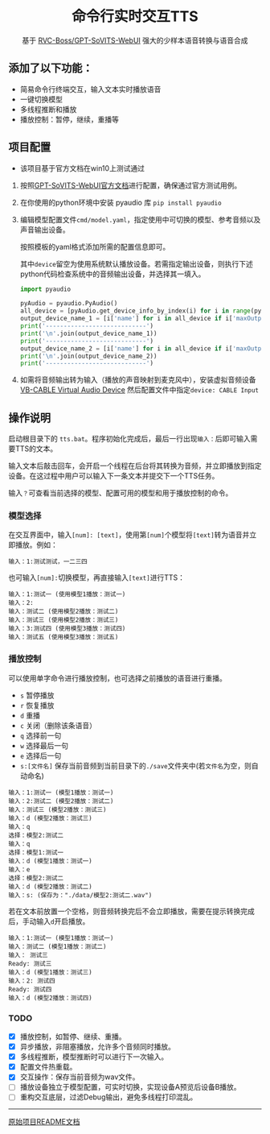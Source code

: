 <div align="center">
<h1>命令行实时交互TTS</h1>

基于 [RVC-Boss/GPT-SoVITS-WebUI](https://github.com/RVC-Boss/GPT-SoVITS) 强大的少样本语音转换与语音合成
</div>

## 添加了以下功能：
- 简易命令行终端交互，输入文本实时播放语音
- 一键切换模型
- 多线程推断和播放
- 播放控制：暂停，继续，重播等

## 项目配置
- 该项目基于官方文档在win10上测试通过

1. 按照[GPT-SoVITS-WebUI官方文档](docs/cn/README.md)进行配置，确保通过官方测试用例。


2. 在你使用的python环境中安装 pyaudio 库 `pip install pyaudio`


3. 编辑模型配置文件`cmd/model.yaml`，指定使用中可切换的模型、参考音频以及声音输出设备。

    按照模板的yaml格式添加所需的配置信息即可。

    其中`device`留空为使用系统默认播放设备。若需指定输出设备，则执行下述python代码检查系统中的音频输出设备，并选择其一填入。

    ```python
    import pyaudio
   
    pyAudio = pyaudio.PyAudio()
    all_device = [pyAudio.get_device_info_by_index(i) for i in range(pyAudio.get_device_count())]
    output_device_name_1 = [i['name'] for i in all_device if i['maxOutputChannels']>0 and i['hostApi']==0]
    print('----------------------------')
    print('\n'.join(output_device_name_1))
    print('----------------------------')
    output_device_name_2 = [i['name'] for i in all_device if i['maxOutputChannels']>0 and i['hostApi']>0]
    print('\n'.join(output_device_name_2))
    print('----------------------------')
    ```
4. 如需将音频输出转为输入（播放的声音映射到麦克风中），安装虚拟音频设备 [VB-CABLE Virtual Audio Device](https://vb-audio.com/Cable/) 然后配置文件中指定`device: CABLE Input`
    
## 操作说明
启动根目录下的 `tts.bat`。程序初始化完成后，最后一行出现`输入：`后即可输入需要TTS的文本。

输入文本后敲击回车，会开启一个线程在后台将其转换为音频，并立即播放到指定设备。在这过程中用户可以输入下一条文本并提交下一个TTS任务。

输入`？`可查看当前选择的模型、配置可用的模型和用于播放控制的命令。

### 模型选择
在交互界面中，输入`[num]: [text]`，使用第`[num]`个模型将`[text]`转为语音并立即播放。例如：
```
输入：1:测试测试，一二三四
```
也可输入`[num]:`切换模型，再直接输入`[text]`进行TTS：
```
输入：1:测试一 (使用模型1播放：测试一)
输入：2:
输入：测试二 (使用模型2播放：测试二)
输入：测试三 (使用模型2播放：测试三)
输入：3:测试四 (使用模型3播放：测试四)
输入：测试五 (使用模型3播放：测试五)
```

### 播放控制
可以使用单字命令进行播放控制，也可选择之前播放的语音进行重播。
- `s` 暂停播放
- `r` 恢复播放
- `d` 重播
- `c` 关闭（删除该条语音）
- `q` 选择前一句
- `w` 选择最后一句
- `e` 选择后一句
- `s:[文件名]` 保存当前音频到当前目录下的`./save`文件夹中(若`文件名`为空，则自动命名)
```
输入：1:测试一 (模型1播放：测试一)
输入：2:测试二 (模型2播放：测试二)
输入：测试三 (模型2播放：测试三)
输入：d (模型2播放：测试三)
输入：q
选择：模型2:测试二
输入：q
选择：模型1:测试一
输入：d (模型1播放：测试一)
输入：e
选择：模型2:测试二
输入：d (模型2播放：测试二)
输入：s: (保存为："./data/模型2:测试二.wav")
```
若在文本前放置一个空格，则音频转换完后不会立即播放，需要在提示转换完成后，手动输入`d`开启播放。
```
输入：1:测试一 (模型1播放：测试一)
输入：测试二 (模型1播放：测试二)
输入： 测试三
Ready: 测试三
输入：d (模型1播放：测试三)
输入：2: 测试四
Ready: 测试四
输入：d (模型2播放：测试四)
```
### TODO
- [x] 播放控制，如暂停、继续、重播。
- [x] 异步播放，非阻塞播放，允许多个音频同时播放。
- [x] 多线程推断，模型推断时可以进行下一次输入。
- [x] 配置文件热重载。
- [x] 交互操作：保存当前音频为wav文件。
- [ ] 播放设备独立于模型配置，可实时切换，实现设备A预览后设备B播放。
- [ ] 重构交互底层，过滤Debug输出，避免多线程打印混乱。

---

[原始项目README文档](docs/README.md)